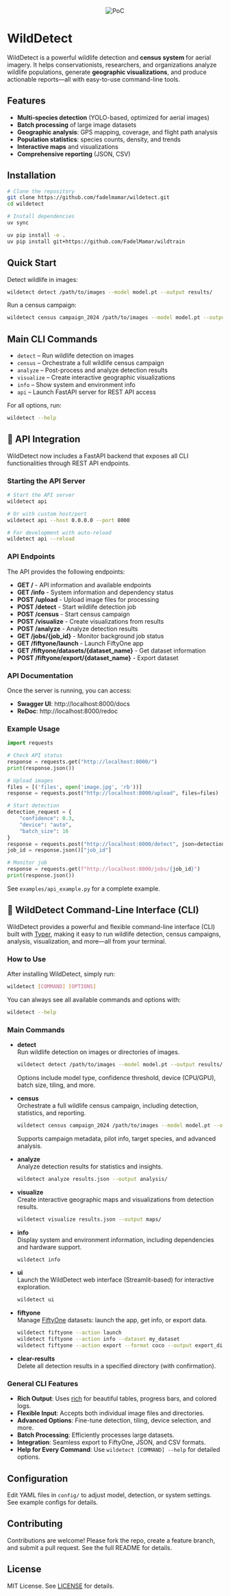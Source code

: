 <div align="center">
  <img src="assets/image.png" alt="PoC"/>
</div>

# WildDetect

WildDetect is a powerful wildlife detection and **census system** for aerial imagery. It helps conservationists, researchers, and organizations analyze wildlife populations, generate **geographic visualizations**, and produce actionable reports—all with easy-to-use command-line tools.

## Features
- **Multi-species detection** (YOLO-based, optimized for aerial images)
- **Batch processing** of large image datasets
- **Geographic analysis**: GPS mapping, coverage, and flight path analysis
- **Population statistics**: species counts, density, and trends
- **Interactive maps** and visualizations
- **Comprehensive reporting** (JSON, CSV)

## Installation
```bash
# Clone the repository
git clone https://github.com/fadelmamar/wildetect.git
cd wildetect

# Install dependencies
uv sync

uv pip install -e .
uv pip install git+https://github.com/FadelMamar/wildtrain
```

## Quick Start
Detect wildlife in images:
```bash
wildetect detect /path/to/images --model model.pt --output results/
```
Run a census campaign:
```bash
wildetect census campaign_2024 /path/to/images --model model.pt --output campaign_results/
```

## Main CLI Commands
- `detect` – Run wildlife detection on images
- `census` – Orchestrate a full wildlife census campaign
- `analyze` – Post-process and analyze detection results
- `visualize` – Create interactive geographic visualizations
- `info` – Show system and environment info
- `api` – Launch FastAPI server for REST API access

For all options, run:
```bash
wildetect --help
```

## 🚀 API Integration

WildDetect now includes a FastAPI backend that exposes all CLI functionalities through REST API endpoints.

### Starting the API Server

```bash
# Start the API server
wildetect api

# Or with custom host/port
wildetect api --host 0.0.0.0 --port 8000

# For development with auto-reload
wildetect api --reload
```

### API Endpoints

The API provides the following endpoints:

- **GET /** - API information and available endpoints
- **GET /info** - System information and dependency status
- **POST /upload** - Upload image files for processing
- **POST /detect** - Start wildlife detection job
- **POST /census** - Start census campaign
- **POST /visualize** - Create visualizations from results
- **POST /analyze** - Analyze detection results
- **GET /jobs/{job_id}** - Monitor background job status
- **GET /fiftyone/launch** - Launch FiftyOne app
- **GET /fiftyone/datasets/{dataset_name}** - Get dataset information
- **POST /fiftyone/export/{dataset_name}** - Export dataset

### API Documentation

Once the server is running, you can access:
- **Swagger UI**: http://localhost:8000/docs
- **ReDoc**: http://localhost:8000/redoc

### Example Usage

```python
import requests

# Check API status
response = requests.get("http://localhost:8000/")
print(response.json())

# Upload images
files = [('files', open('image.jpg', 'rb'))]
response = requests.post("http://localhost:8000/upload", files=files)

# Start detection
detection_request = {
    "confidence": 0.3,
    "device": "auto",
    "batch_size": 16
}
response = requests.post("http://localhost:8000/detect", json=detection_request)
job_id = response.json()["job_id"]

# Monitor job
response = requests.get(f"http://localhost:8000/jobs/{job_id}")
print(response.json())
```

See `examples/api_example.py` for a complete example.

## 🐾 WildDetect Command-Line Interface (CLI)

WildDetect provides a powerful and flexible command-line interface (CLI) built with [Typer](https://typer.tiangolo.com/), making it easy to run wildlife detection, census campaigns, analysis, visualization, and more—all from your terminal.

### How to Use

After installing WildDetect, simply run:

```bash
wildetect [COMMAND] [OPTIONS]
```

You can always see all available commands and options with:

```bash
wildetect --help
```

### Main Commands

- **detect**  
  Run wildlife detection on images or directories of images.
  ```bash
  wildetect detect /path/to/images --model model.pt --output results/
  ```
  Options include model type, confidence threshold, device (CPU/GPU), batch size, tiling, and more.

- **census**  
  Orchestrate a full wildlife census campaign, including detection, statistics, and reporting.
  ```bash
  wildetect census campaign_2024 /path/to/images --model model.pt --output campaign_results/
  ```
  Supports campaign metadata, pilot info, target species, and advanced analysis.

- **analyze**  
  Analyze detection results for statistics and insights.
  ```bash
  wildetect analyze results.json --output analysis/
  ```

- **visualize**  
  Create interactive geographic maps and visualizations from detection results.
  ```bash
  wildetect visualize results.json --output maps/
  ```

- **info**  
  Display system and environment information, including dependencies and hardware support.
  ```bash
  wildetect info
  ```

- **ui**  
  Launch the WildDetect web interface (Streamlit-based) for interactive exploration.
  ```bash
  wildetect ui
  ```

- **fiftyone**  
  Manage [FiftyOne](https://voxel51.com/docs/fiftyone/) datasets: launch the app, get info, or export data.
  ```bash
  wildetect fiftyone --action launch
  wildetect fiftyone --action info --dataset my_dataset
  wildetect fiftyone --action export --format coco --output export_dir/
  ```

- **clear-results**  
  Delete all detection results in a specified directory (with confirmation).

### General CLI Features

- **Rich Output**: Uses [rich](https://rich.readthedocs.io/) for beautiful tables, progress bars, and colored logs.
- **Flexible Input**: Accepts both individual image files and directories.
- **Advanced Options**: Fine-tune detection, tiling, device selection, and more.
- **Batch Processing**: Efficiently processes large datasets.
- **Integration**: Seamless export to FiftyOne, JSON, and CSV formats.
- **Help for Every Command**: Use `wildetect [COMMAND] --help` for detailed options.

## Configuration
Edit YAML files in `config/` to adjust model, detection, or system settings. See example configs for details.

## Contributing
Contributions are welcome! Please fork the repo, create a feature branch, and submit a pull request. See the full README for details.

## License
MIT License. See [LICENSE](LICENSE) for details. 